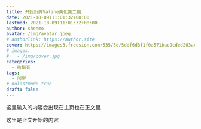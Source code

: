 ```yaml
---
title: 开始折腾Valine美化第二期
date: 2021-10-09T11:01:32+08:00
lastmod: 2021-10-09T11:01:32+08:00
author: shenmo
avatar: /img/avatar.jpeg
# authorlink: https://author.site
cover: https://images3.freesion.com/535/5d/5ddf6d8f1f0a571bac9cded203accd07.png
# images:
#   - /img/cover.jpg
categories:
  - 啥都有
tags:
  - 闲聊
# nolastmod: true
draft: false
---
```


这里输入的内容会出现在主页也在正文里

<!--more-->

这里是正文开始的内容
